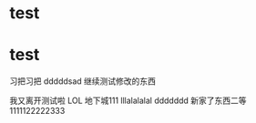 # test
# test
习把习把
dddddsad
继续测试修改的东西

我又离开测试啦
LOL 地下城111
lllalalalal 
ddddddd
新家了东西二等
1111122222333